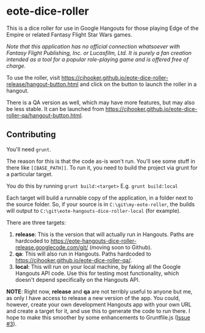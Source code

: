 # eote-dice-roller

This is a dice roller for use in Google Hangouts for those playing Edge of the Empire or related Fantasy Flight Star Wars games.

*Note that this application has no official connection whatsoever with Fantasy Flight Publishing, Inc. or Lucasfilm, Ltd. It is purely a fan creation intended as a tool for a popular role-playing game and is offered free of charge.*

To use the roller, visit https://cjhooker.github.io/eote-dice-roller-release/hangout-button.html and click on the button to launch the roller in a hangout.

There is a QA version as well, which may have more features, but may also be less stable. It can be launched from https://cjhooker.github.io/eote-dice-roller-qa/hangout-button.html.

## Contributing

You'll need `grunt`. 

The reason for this is that the code as-is won't run. You'll see some stuff in there like `[[BASE_PATH]]`. To run it, you need to build the project via grunt for a particular target.

You do this by running `grunt build:<target>` E.g. `grunt build:local`

Each target will build a runnable copy of the application, in a folder next to the source folder. So, if your source is in `C:\git\my-eote-roller`, the builds will output to `C:\git\eote-hangouts-dice-roller-local` (for example).

There are three targets:

1. **release**: This is the version that will actually run in Hangouts. Paths are hardcoded to https://eote-hangouts-dice-roller-release.googlecode.com/git/ (moving soon to Github). 
2. **qa**: This will also run in Hangouts. Paths hardcoded to https://cjhooker.github.io/eote-dice-roller-qa/. 
3. **local**: This will run on your local machine, by faking all the Google Hangouts API code. Use this for testing most functionality, which doesn't depend specifically on the Hangouts API.

**NOTE**: Right now, **release** and **qa** are not terribly useful to anyone but me, as only I have access to release a new version of the app. You could, however, create your own development Hangouts app with your own URL and create a target for it, and use this to generate the code to run there. I hope to make this smoother by some enhancements to Gruntfile.js ([Issue #3](/../../issues/3)).

